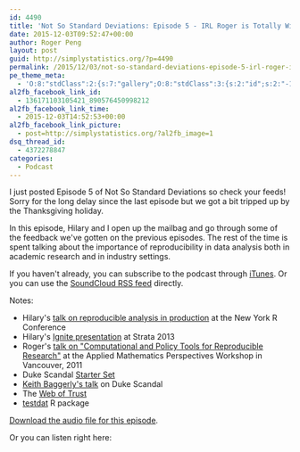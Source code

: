 ```yaml
---
id: 4490
title: 'Not So Standard Deviations: Episode 5 - IRL Roger is Totally With It'
date: 2015-12-03T09:52:47+00:00
author: Roger Peng
layout: post
guid: http://simplystatistics.org/?p=4490
permalink: /2015/12/03/not-so-standard-deviations-episode-5-irl-roger-is-totally-with-it/
pe_theme_meta:
  - 'O:8:"stdClass":2:{s:7:"gallery";O:8:"stdClass":3:{s:2:"id";s:2:"-1";s:5:"width";s:0:"";s:6:"height";s:0:"";}s:5:"video";O:8:"stdClass":1:{s:2:"id";s:2:"-1";}}'
al2fb_facebook_link_id:
  - 136171103105421_890576450998212
al2fb_facebook_link_time:
  - 2015-12-03T14:52:53+00:00
al2fb_facebook_link_picture:
  - post=http://simplystatistics.org/?al2fb_image=1
dsq_thread_id:
  - 4372278847
categories:
  - Podcast
---
```

I just posted Episode 5 of Not So Standard Deviations so check your feeds! Sorry for the long delay since the last episode but we got a bit tripped up by the Thanksgiving holiday.

In this episode, Hilary and I open up the mailbag and go through some of the feedback we've gotten on the previous episodes. The rest of the time is spent talking about the importance of reproducibility in data analysis both in academic research and in industry settings.

If you haven't already, you can subscribe to the podcast through [iTunes](https://itunes.apple.com/us/podcast/not-so-standard-deviations/id1040614570). Or you can use the [SoundCloud RSS feed](http://feeds.soundcloud.com/users/soundcloud:users:174789515/sounds.rss) directly.

Notes:

  * Hilary's [talk on reproducible analysis in production](https://youtu.be/7B3n-5atLxM) at the New York R Conference
  * Hilary's [Ignite presentation](https://youtu.be/zlSOckFpYqg) at Strata 2013
  * Roger's [talk on "Computational and Policy Tools for Reproducible Research"](https://youtu.be/aH8dpcirW1U) at the Applied Mathematics Perspectives Workshop in Vancouver, 2011
  * Duke Scandal [Starter Set](http://goo.gl/rEO5QD)
  * [Keith Baggerly's talk](https://youtu.be/7gYIs7uYbMo) on Duke Scandal
  * The [Web of Trust](https://goo.gl/RtpBZa)
  * [testdat](https://goo.gl/MlM0gu) R package

[Download the audio file for this episode](https://api.soundcloud.com/tracks/235689361/download?client_id=02gUJC0hH2ct1EGOcYXQIzRFU91c72Ea&oauth_token=1-138878-174789515-deb24181d01af).

Or you can listen right here: